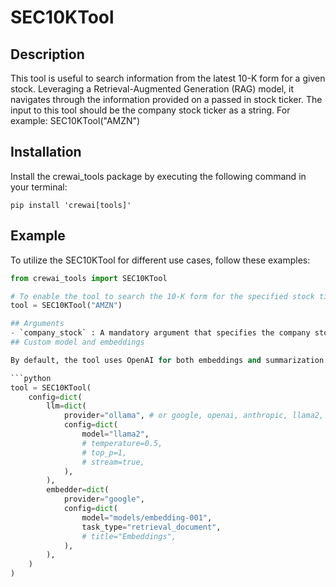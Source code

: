 # SEC10KTool

## Description
This tool is useful to search information from the latest 10-K form for a given stock. Leveraging a Retrieval-Augmented Generation (RAG) model, it navigates through the information provided on a passed in stock ticker. The input to this tool should be the company stock ticker as a string. For example: SEC10KTool("AMZN")

## Installation
Install the crewai_tools package by executing the following command in your terminal:

```shell
pip install 'crewai[tools]'
```

## Example
To utilize the SEC10KTool for different use cases, follow these examples:

```python
from crewai_tools import SEC10KTool

# To enable the tool to search the 10-K form for the specified stock ticker
tool = SEC10KTool("AMZN")

## Arguments
- `company_stock` : A mandatory argument that specifies the company stock ticker to perform the search on.
## Custom model and embeddings

By default, the tool uses OpenAI for both embeddings and summarization. To customize the model, you can use a config dictionary as follows:

```python
tool = SEC10KTool(
    config=dict(
        llm=dict(
            provider="ollama", # or google, openai, anthropic, llama2, ...
            config=dict(
                model="llama2",
                # temperature=0.5,
                # top_p=1,
                # stream=true,
            ),
        ),
        embedder=dict(
            provider="google",
            config=dict(
                model="models/embedding-001",
                task_type="retrieval_document",
                # title="Embeddings",
            ),
        ),
    )
)
```
